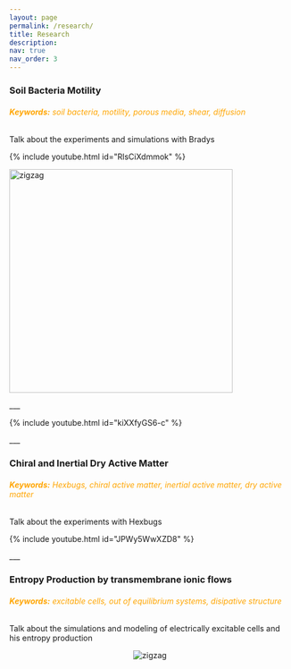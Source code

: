 ```yaml
---
layout: page
permalink: /research/
title: Research
description: 
nav: true
nav_order: 3
---
```


### **Soil Bacteria Motility**
###### <span style="color:orange"> **Keywords:** soil bacteria, motility, porous media, shear, diffusion </span>

Talk about the experiments and simulations with Bradys

{% include youtube.html id="RlsCiXdmmok" %}

<img src="https://carrillojp.github.io/assets/img/Bradys.gif" alt="zigzag" width="400" height="400"/>

\___

{% include youtube.html id="kiXXfyGS6-c" %}


\___

### **Chiral and Inertial Dry Active Matter**
###### <span style="color:orange"> **Keywords:** Hexbugs, chiral active matter, inertial active matter, dry active matter </span>

Talk about the experiments with Hexbugs

{% include youtube.html id="JPWy5WwXZD8" %}


\___

### Entropy Production by transmembrane ionic flows
###### <span style="color:orange"> **Keywords:** excitable cells, out of equilibrium systems, disipative structure </span>

Talk about the simulations and modeling of electrically excitable cells and his entropy production

<center><img src="https://carrillojp.github.io/assets/img/entropyHH.png" alt="zigzag" /></center>
